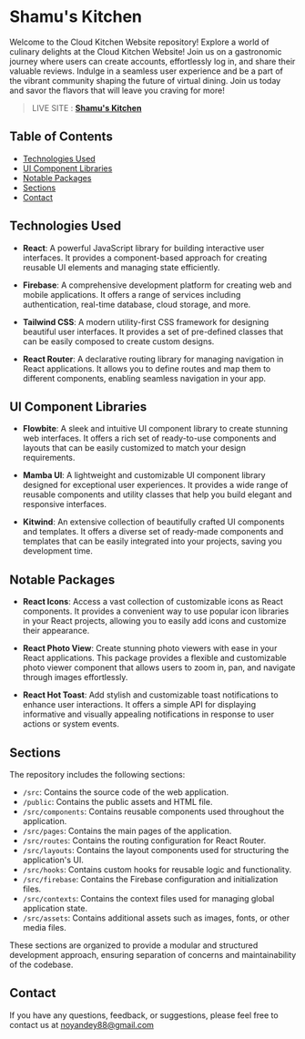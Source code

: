 # Shamu's Kitchen

Welcome to the Cloud Kitchen Website repository! Explore a world of culinary delights at the Cloud Kitchen Website! Join us on a gastronomic journey where users can create accounts, effortlessly log in, and share their valuable reviews. Indulge in a seamless user experience and be a part of the vibrant community shaping the future of virtual dining. Join us today and savor the flavors that will leave you craving for more!

> LIVE SITE : **[Shamu's Kitchen](https://cloud-kitchen-assignment.web.app)**

## Table of Contents

- [Technologies Used](#technologies-used)
- [UI Component Libraries](#ui-component-libraries)
- [Notable Packages](#notable-packages)
- [Sections](#sections)
- [Contact](#contact)

## Technologies Used

- **React**: A powerful JavaScript library for building interactive user interfaces. It provides a component-based approach for creating reusable UI elements and managing state efficiently.

- **Firebase**: A comprehensive development platform for creating web and mobile applications. It offers a range of services including authentication, real-time database, cloud storage, and more.

- **Tailwind CSS**: A modern utility-first CSS framework for designing beautiful user interfaces. It provides a set of pre-defined classes that can be easily composed to create custom designs.

- **React Router**: A declarative routing library for managing navigation in React applications. It allows you to define routes and map them to different components, enabling seamless navigation in your app.

## UI Component Libraries

- **Flowbite**: A sleek and intuitive UI component library to create stunning web interfaces. It offers a rich set of ready-to-use components and layouts that can be easily customized to match your design requirements.

- **Mamba UI**: A lightweight and customizable UI component library designed for exceptional user experiences. It provides a wide range of reusable components and utility classes that help you build elegant and responsive interfaces.

- **Kitwind**: An extensive collection of beautifully crafted UI components and templates. It offers a diverse set of ready-made components and templates that can be easily integrated into your projects, saving you development time.

## Notable Packages

- **React Icons**: Access a vast collection of customizable icons as React components. It provides a convenient way to use popular icon libraries in your React projects, allowing you to easily add icons and customize their appearance.

- **React Photo View**: Create stunning photo viewers with ease in your React applications. This package provides a flexible and customizable photo viewer component that allows users to zoom in, pan, and navigate through images effortlessly.

- **React Hot Toast**: Add stylish and customizable toast notifications to enhance user interactions. It offers a simple API for displaying informative and visually appealing notifications in response to user actions or system events.

## Sections

The repository includes the following sections:

- `/src`: Contains the source code of the web application.
- `/public`: Contains the public assets and HTML file.
- `/src/components`: Contains reusable components used throughout the application.
- `/src/pages`: Contains the main pages of the application.
- `/src/routes`: Contains the routing configuration for React Router.
- `/src/layouts`: Contains the layout components used for structuring the application's UI.
- `/src/hooks`: Contains custom hooks for reusable logic and functionality.
- `/src/firebase`: Contains the Firebase configuration and initialization files.
- `/src/contexts`: Contains the context files used for managing global application state.
- `/src/assets`: Contains additional assets such as images, fonts, or other media files.

These sections are organized to provide a modular and structured development approach, ensuring separation of concerns and maintainability of the codebase.

## Contact

If you have any questions, feedback, or suggestions, please feel free to contact us at noyandey88@gmail.com
